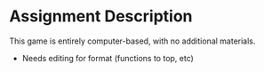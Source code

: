 # Assignment Description

This game is entirely computer-based, with no additional materials.

* Needs editing for format (functions to top, etc)
